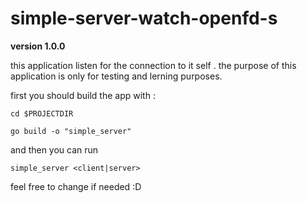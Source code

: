 # simple-server-watch-openfd-s

**version 1.0.0**

this application listen for the connection to it self .
the purpose of this application is only for testing and lerning purposes.

first you should build the app with :

`cd $PROJECTDIR`

`go build -o "simple_server"`

and then you can run

`simple_server <client|server>`

feel free to change if needed :D

